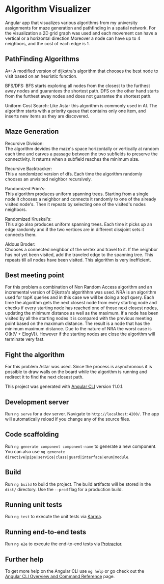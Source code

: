 # Algorithm Visualizer

Angular app that visualizes various algorithms from my university assignments for maze generation and pathfinding in a spatial network. For the visualization a 2D grid graph was used and each movement can have a vertical or a horizontal direction.Moreover a node can have up to 4 neighbors, and the cost of each edge is 1.

## PathFinding Algorithms  

A*: A modified version of dijkstra's algorithm that chooses the best node to visit based on an heuristic function.  

BFS/DFS: BFS starts exploring all nodes from the closest to the furthest away nodes and guarantees the shortest path. DFS on the other hand starts from the furthest away nodes and does not guarantee the shortest path.  

Uniform Cost Search: Like Astar this algorithm is commonly used in AI. The algorithm starts with a priority queue that contains only one item, and inserts new items as they are discovered.

## Maze Generation

Recursive Division:  
The algorithm devides the maze's space horizontally or vertically at random each time and carves a passage between the two subfields to preserve the connectivity. 
It returns when a subfield reaches the minimum size.

Recursive Backtracker:  
This a randomized version of dfs. Each time the algorithm randomly chooses an unvisited neighbor recursively.

Randomized Prim's:  
This algorithm produces uniform spanning trees. Starting from a single node it chooses a neighbor and connects it randomly to one of the already visited node's. Then it repeats by selecting one of the visited's nodes neighbors.

Randomized Kruskal's:  
This algo also produces uniform spanning trees. Each time it picks up an edge randomly and if the two vertices are in different dissjoint sets it connects them.

Aldous Broder:  
Chooses a connected neighbor of the vertex and travel to it. If the neighbor has not yet been visited, add the traveled edge to the spanning tree. This repeats till all nodes have been visited. This algorithm is very inefficient.

## Best meeting point  

For this problem a combination of Non Random Access algorithm and an incremental version of Dijkstra's algorithhm was used. NRA is an algorithm used for topK queries and in this case we will be doing a top1 query. Each time the algorithm gets the next closest node from every starting node and checks if every starting node has reached one of those next closest nodes, updating the minimum distance as well as the maximum. If a node has been visited by all the starting nodes it is compared with the previous meeting point based on the maximum distance. The result is a node that has the minimum maximum distance. Due to the nature of NRA the worst case is O(k(V + ElogV)). However if the starting nodes are close the algorithm will terminate very fast.

## Fight the algorithm

For this problem Astar was used. Since the process is asynchronous it is possible to draw walls on the board while the algorithm is running and redirect it to find the next closest path.


This project was generated with [Angular CLI](https://github.com/angular/angular-cli) version 11.0.1.

## Development server

Run `ng serve` for a dev server. Navigate to `http://localhost:4200/`. The app will automatically reload if you change any of the source files.

## Code scaffolding

Run `ng generate component component-name` to generate a new component. You can also use `ng generate directive|pipe|service|class|guard|interface|enum|module`.

## Build

Run `ng build` to build the project. The build artifacts will be stored in the `dist/` directory. Use the `--prod` flag for a production build.

## Running unit tests

Run `ng test` to execute the unit tests via [Karma](https://karma-runner.github.io).

## Running end-to-end tests

Run `ng e2e` to execute the end-to-end tests via [Protractor](http://www.protractortest.org/).

## Further help

To get more help on the Angular CLI use `ng help` or go check out the [Angular CLI Overview and Command Reference](https://angular.io/cli) page.

